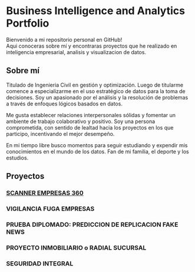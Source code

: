 # Business Intelligence and Analytics Portfolio

Bienvenido a mi repositorio personal en GitHub! <br> Aqui conoceras sobre mí y encontraras proyectos que he realizado en inteligencia empresarial, analisis y visualizacion de datos.

## Sobre mí

Titulado de Ingenieria Civil en gestión y optimización. Luego de titularme comence a especializarme en el uso estratégico de datos para la toma de decisiones. Soy un apasionado por el análisis y la resolución de problemas a través de enfoques lógicos basados en datos.

Me gusta establecer relaciones interpersonales sólidas y fomentar un ambiente de trabajo colaborativo y positivo. Soy una persona comprometida, con sentido de lealtad hacia los proyectos en los que participo, incentivando el mejor desempeño.

En mi tiempo libre busco momentos para seguir estudiando y expendir mis conocimientos en el mundo de los datos. Fan de mi familia, el deporte y los estudios.

## Proyectos

### [SCANNER EMPRESAS 360](https://github.com/WilliamDerby/Dashboard-Scanner360/blob/main/README.md)
### VIGILANCIA FUGA EMPRESAS
### PRUEBA DIPLOMADO: PREDICCION DE REPLICACION FAKE NEWS
### PROYECTO INMOBILIARIO o RADIAL SUCURSAL
### SEGURIDAD INTEGRAL



